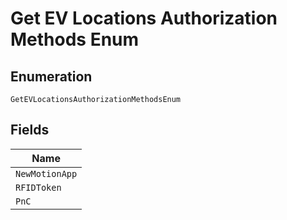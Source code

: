 
# Get EV Locations Authorization Methods Enum

## Enumeration

`GetEVLocationsAuthorizationMethodsEnum`

## Fields

| Name |
|  --- |
| `NewMotionApp` |
| `RFIDToken` |
| `PnC` |

